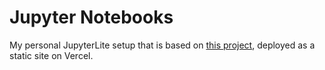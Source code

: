 # Jupyter Notebooks

My personal JupyterLite setup that is based on [this project](https://github.com/diegofcornejo/vercel-jupyter-lite), deployed as a static site on Vercel.